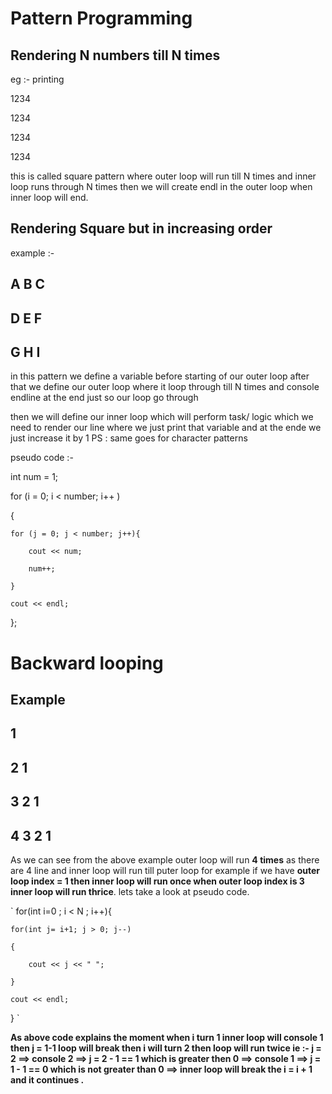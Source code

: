 # Pattern Programming

## Rendering N numbers till N times

eg :- printing

1234

1234

1234

1234

this is called square pattern where outer loop will run till N times and inner loop runs through N times then we will create endl in the outer loop when inner loop will end.

## Rendering Square but in increasing order

example :- 

## A B C 

## D E F

## G H I

in this pattern we define a variable before starting of our outer loop after that we define our outer loop where it loop through till N times and console endline at the end just so our loop go through 

then we will define our inner loop which will perform task/ logic which we need to render our line where we just print that variable and at the ende we just increase it by 1 PS : same goes for character patterns

pseudo code :- 

int num = 1;

for (i = 0; i < number; i++ )

{

    for (j = 0; j < number; j++){
        
        cout << num;    
        
        num++;
    
    }
        
    cout << endl;

};


# Backward looping 

## Example

## 1

## 2 1

## 3 2 1

## 4 3 2 1

As we can see from the above example outer loop will run **4 times** as there are 4 line and inner loop will run till puter loop for example if we have **outer loop index = 1 then inner loop will run once when outer loop index is 3 inner loop will run thrice**.
lets take a look at pseudo code.

`
for(int i=0 ; i < N ; i++){

    for(int j= i+1; j > 0; j--)
    
    {
    
        cout << j << " ";
    
    }

    cout << endl;

}
`

**As above code explains the moment when i turn 1 inner loop will console 1 then j = 1-1 loop will break then i will turn 2 then loop will run twice ie :- j = 2 ==> console 2 ==> j = 2 - 1 == 1 which is greater then 0 ==> console 1 ==> j = 1 - 1 == 0 which is not greater than 0 ==> inner loop will break the i = i + 1 and it continues .**